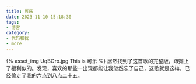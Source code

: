 ```yaml
---
title: 可乐
date: 2023-11-10 15:18:30
tags:
- 博客
category:
- 代码和我
- more
---
```

{% asset_img UqBOro.jpg This is 可乐 %}
居然找到了这首歌的完整版，跟摊上了福利似的。发现，喜欢的那些一出现都能让我忽然忘了自己，这歌就是这样，已经偷走了我的六点到八点二十五。